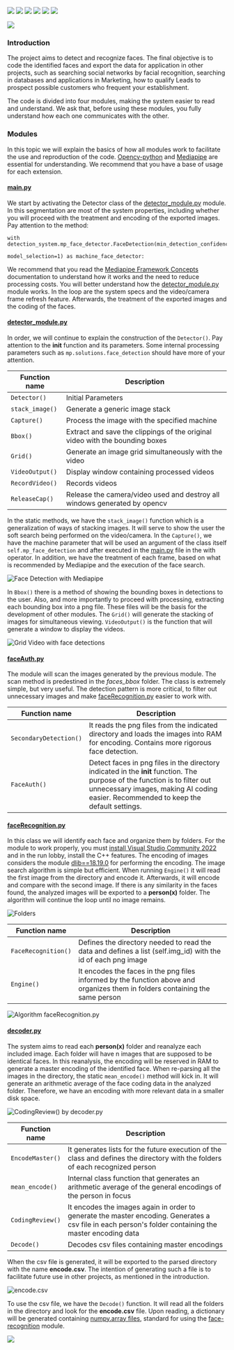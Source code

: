 ![](https://img.shields.io/github/stars/pandao/editor.md.svg) ![](https://img.shields.io/github/forks/pandao/editor.md.svg) ![](https://img.shields.io/github/tag/pandao/editor.md.svg) ![](https://img.shields.io/github/release/pandao/editor.md.svg) ![](https://img.shields.io/github/issues/pandao/editor.md.svg) ![](https://img.shields.io/bower/v/editor.md.svg)

![](https://github.com/RP11-AI/face-recognition-3SN/blob/main/readme-data/header_1.png?raw=true)

### Introduction
The project aims to detect and recognize faces. The final objective is to code the identified faces and export the data for application in other projects, such as searching social networks by facial recognition, searching in databases and applications in Marketing, how to qualify Leads to prospect possible customers who frequent your establishment.

The code is divided into four modules, making the system easier to read and understand. We ask that, before using these modules, you fully understand how each one communicates with the other.

### Modules
In this topic we will explain the basics of how all modules work to facilitate the use and reproduction of the code. [Opencv-python](https://docs.opencv.org/4.x/d6/d00/tutorial_py_root.html) and [Mediapipe](https://google.github.io/mediapipe/) are essential for understanding. We recommend that you have a base of usage for each extension.

#### [main.py](https://github.com/RP11-AI/face-recognition-3SN/blob/main/py/main.py)
We start by activating the Detector class of the [detector_module.py](https://github.com/RP11-AI/face-recognition-3SN/blob/main/py/detector_module.py) module. In this segmentation are most of the system properties, including whether you will proceed with the treatment and encoding of the exported images. Pay attention to the method:

<pre><code>with detection_system.mp_face_detector.FaceDetection(min_detection_confidence=0.2,
                                                     model_selection=1) as machine_face_detector:
</code></pre>

We recommend that you read the [Mediapipe Framework Concepts](https://google.github.io/mediapipe/framework_concepts/gpu.html) documentation to understand how it works and the need to reduce processing costs. You will better understand how the [detector_module.py](https://github.com/RP11-AI/face-recognition-3SN/blob/main/py/detector_module.py) module works. In the loop are the system specs and the video/camera frame refresh feature. Afterwards, the treatment of the exported images and the coding of the faces.

#### [detector_module.py](https://github.com/RP11-AI/face-recognition-3SN/blob/main/py/detector_module.py)
In order, we will continue to explain the construction of the `Detector()`. Pay attention to the __init__ function and its parameters. Some internal processing parameters such as `mp.solutions.face_detection` should have more of your attention.

| Function name  | Description                    |
| -------------  | ------------------------------ |
| `Detector()`   | Initial Parameters             |
| `stack_image()`| Generate a generic image stack |
| `Capture()`    | Process the image with the specified machine |
| `Bbox()`       | Extract and save the clippings of the original video with the bounding boxes |
| `Grid()`       | Generate an image grid simultaneously with the video |
| `VideoOutput()`| Display window containing processed videos |
| `RecordVideo()`| Records videos |
| `ReleaseCap()` | Release the camera/video used and destroy all windows generated by opencv |

In the static methods, we have the `stack_image()` function which is a generalization of ways of stacking images. It will serve to show the user the soft search being performed on the video/camera. In the `Capture()`, we have the machine parameter that will be used an argument of the class itself `self.mp_face_detection` and after executed in the [main.py](https://github.com/RP11-AI/face-recognition-3SN/blob/main/py/main.py) file in the with operator. In addition, we have the treatment of each frame, based on what is recommended by Mediapipe and the execution of the face search.

![Face Detection with Mediapipe](https://github.com/RP11-AI/face-recognition-3SN/blob/main/readme-data/output_video.gif?raw=true)

In `Bbox()` there is a method of showing the bounding boxes in detections to the user. Also, and more importantly to proceed with processing, extracting each bounding box into a png file. These files will be the basis for the development of other modules. The `Grid()` will generate the stacking of images for simultaneous viewing. `VideoOutput()` is the function that will generate a window to display the videos.

![Grid Video with face detections](https://github.com/RP11-AI/face-recognition-3SN/blob/main/readme-data/output_grid_video.gif?raw=true)

#### [faceAuth.py](https://github.com/RP11-AI/face-recognition-3SN/blob/main/py/faceAuth.py)
The module will scan the images generated by the previous module. The scan method is predestined in the *faces_bbox* folder. The class is extremely simple, but very useful. The detection pattern is more critical, to filter out unnecessary images and make [faceRecognition.py](https://github.com/RP11-AI/face-recognition-3SN/blob/main/py/faceRecognition.py) easier to work with.

|Function name          | Description                    |
| --------------------- | ------------------------------ |
| `SecondaryDetection()`| It reads the png files from the indicated directory and loads the images into RAM for encoding. Contains more rigorous face detection. |
| `FaceAuth()`          | Detect faces in png files in the directory indicated in the __init__ function. The purpose of the function is to filter out unnecessary images, making AI coding easier. Recommended to keep the default settings. |

#### [faceRecognition.py](https://github.com/RP11-AI/face-recognition-3SN/blob/main/py/faceRecognition.py)
In this class we will identify each face and organize them by folders. For the module to work properly, you must [install Visual Studio Community 2022](https://visualstudio.microsoft.com/pt-br/thank-you-downloading-visual-studio/?sku=Community&channel=Release&version=VS2022&source=VSLandingPage&cid=2030&passive=false) and in the run lobby, install the C++ features. The encoding of images considers the module [dlib==18.19.0](http://dlib.net) for performing the encoding. The image search algorithm is simple but efficient. When running `Engine()` it will read the first image from the directory and encode it. Afterwards, it will encode and compare with the second image. If there is any similarity in the faces found, the analyzed images will be exported to a __person(x)__ folder. The algorithm will continue the loop until no image remains.

![Folders](https://github.com/RP11-AI/face-recognition-3SN/blob/main/readme-data/2022-07-19%20120214.png?raw=true)

|Function name          | Description                    |
| --------------------- | ------------------------------ |
| `FaceRecognition()`   | Defines the directory needed to read the data and defines a list (self.img_id) with the id of each png image |
| `Engine()`            |  It encodes the faces in the png files informed by the function above and organizes them in folders containing the same person |

![Algorithm faceRecognition.py](https://github.com/RP11-AI/face-recognition-3SN/blob/main/readme-data/2022-07-19%20120423.png?raw=true)

#### [decoder.py](https://github.com/RP11-AI/face-recognition-3SN/blob/main/py/decoder.py)
The system aims to read each __person(x)__ folder and reanalyze each included image. Each folder will have n images that are supposed to be identical faces. In this reanalysis, the encoding will be reserved in RAM to generate a master encoding of the identified face. When re-parsing all the images in the directory, the static `mean_encode()` method will kick in. It will generate an arithmetic average of the face coding data in the analyzed folder. Therefore, we have an encoding with more relevant data in a smaller disk space.

![CodingReview() by decoder.py](https://github.com/RP11-AI/face-recognition-3SN/blob/main/readme-data/2022-07-19%20120503.png?raw=true)

|Function name          | Description                    |
| --------------------- | ------------------------------ |
| `EncodeMaster()`      | It generates lists for the future execution of the class and defines the directory with the folders of each recognized person |
| `mean_encode()`       | Internal class function that generates an arithmetic average of the general encodings of the person in focus |
| `CodingReview()`      | It encodes the images again in order to generate the master encoding. Generates a csv file in each person's folder containing the master encoding data |
| `Decode()`            | Decodes csv files containing master encodings |

When the csv file is generated, it will be exported to the parsed directory with the name __encode.csv__. The intention of generating such a file is to facilitate future use in other projects, as mentioned in the introduction.

![encode.csv](https://github.com/RP11-AI/face-recognition-3SN/blob/main/readme-data/2022-07-19%20120319.png?raw=true)

To use the csv file, we have the `Decode()` function. It will read all the folders in the directory and look for the __encode.csv__ file. Upon reading, a dictionary will be generated containing [numpy.array files](https://numpy.org/doc/stable/reference/generated/numpy.array.html), standard for using the [face-recognition](https://pypi.org/project/face-recognition/) module.

![](https://github.com/RP11-AI/face-recognition-3SN/blob/main/readme-data/baseboard.png?raw=true)
